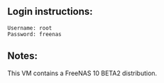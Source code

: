## Login instructions:

```
Username: root
Password: freenas
```

## Notes:

This VM contains a FreeNAS 10 BETA2 distribution.
